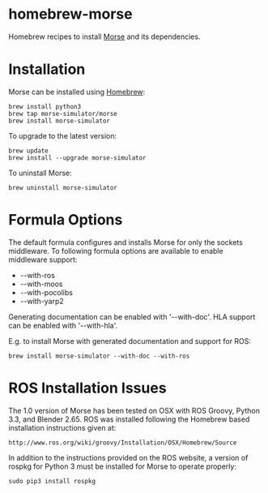 homebrew-morse
==============

Homebrew recipes to install [Morse](https://morse.openrobots.org) and its
dependencies.

# Installation

Morse can be installed using [Homebrew](http://brew.sh):

    brew install python3
    brew tap morse-simulator/morse
    brew install morse-simulator

To upgrade to the latest version:

    brew update
    brew install --upgrade morse-simulator

To uninstall Morse:

    brew uninstall morse-simulator

# Formula Options

The default formula configures and installs Morse for only the sockets
middleware. To following formula options are available to enable middleware
support:

* --with-ros
* --with-moos
* --with-pocolibs
* --with-yarp2

Generating documentation can be enabled with '--with-doc'.
HLA support can be enabled with '--with-hla'.

E.g. to  install Morse with generated documentation and support for ROS:

    brew install morse-simulator --with-doc --with-ros

# ROS Installation Issues

The 1.0 version of Morse has been tested on OSX with ROS Groovy, Python 3.3,
and Blender 2.65. ROS was installed following the Homebrew based installation
instructions given at:

    http://www.ros.org/wiki/groovy/Installation/OSX/Homebrew/Source

In addition to the instructions provided on the ROS website, a version of
rospkg for Python 3 must be installed for Morse to operate properly:

    sudo pip3 install rospkg

